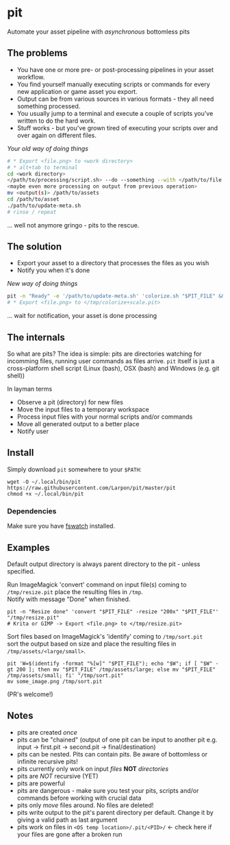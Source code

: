 # pit
Automate your asset pipeline with _asynchronous_ bottomless pits

## The problems
* You have one or more pre- or post-processing pipelines in your asset workflow.
* You find yourself manually executing scripts or commands for every new application or game asset you export.
* Output can be from various sources in various formats - they all need something processed.
* You usually jump to a terminal and execute a couple of scripts you've written to do the hard work.
* Stuff works - but you've grown tired of executing your scripts over and over again on different files.

*Your old way of doing things*
```bash
# * Export <file.png> to <work directory>
# * alt+tab to terminal
cd <work directory>
</path/to/processing/script.sh> --do --something --with </path/to/file.png>
<maybe even more processing on output from previous operation>
mv <output(s)> /path/to/assets
cd /path/to/asset
./path/to/update-meta.sh
# rinse / repeat
```

... well not anymore gringo - pits to the rescue.

## The solution
* Export your asset to a directory that processes the files as you wish
* Notify you when it's done

*New way of doing things*
```bash
pit -n "Ready" -e '/path/to/update-meta.sh' 'colorize.sh "$PIT_FILE" && scale.sh "$PIT_FILE" && mv "$PIT_OUT"/*.png /path/to/game/assets' "/tmp/colorize+scale.pit"
# * Export <file.png> to </tmp/colorize+scale.pit>
```
... wait for notification, your asset is done processing

## The internals
So what are pits? The idea is simple:
pits are directories watching for incomming files, running user commands as files arrive.
`pit` itself is just a cross-platform shell script (Linux (bash), OSX (bash) and Windows (e.g. git shell))

In layman terms
* Observe a pit (directory) for new files
* Move the input files to a temporary workspace
* Process input files with your normal scripts and/or commands
* Move all generated output to a better place
* Notify user

## Install

Simply download `pit` somewhere to your `$PATH`:
```
wget -O ~/.local/bin/pit https://raw.githubusercontent.com/Larpon/pit/master/pit
chmod +x ~/.local/bin/pit
```

### Dependencies
Make sure you have [fswatch](https://github.com/emcrisostomo/fswatch) installed.

## Examples
Default output directory is always parent directory to the pit - unless specified.

Run ImageMagick 'convert' command on input file(s) coming to `/tmp/resize.pit` place the resulting files in `/tmp`.<br>
Notify with message "Done" when finished.
```
pit -n "Resize done" 'convert "$PIT_FILE" -resize "200x" "$PIT_FILE"' "/tmp/resize.pit"
# Krita or GIMP -> Export <file.png> to </tmp/resize.pit>
```

Sort files based on ImageMagick's 'identify' coming to `/tmp/sort.pit`<br>
sort the output based on size and place the resulting files in `/tmp/assets/<large/small>`.
```
pit 'W=$(identify -format "%[w]" "$PIT_FILE"); echo "$W"; if [ "$W" -gt 200 ]; then mv "$PIT_FILE" /tmp/assets/large; else mv "$PIT_FILE" /tmp/assets/small; fi' "/tmp/sort.pit"
mv some_image.png /tmp/sort.pit
```

<YOUR NIFTY EXAMPLE HERE> (PR's welcome!)

## Notes
* pits are created _once_
* pits can be "chained" (output of one pit can be input to another pit e.g. input -> first.pit -> second.pit -> final/destination)
* pits can be nested. Pits can contain pits. Be aware of bottomless or infinite recursive pits!
* pits currently only work on input _files_ **NOT** _directories_
* pits are _NOT_ recursive (YET)
* pits are powerful
* pits are dangerous - make sure you test your pits, scripts and/or commands before working with crucial data
* pits only _move_ files around. No files are deleted!
* pits write output to the pit's parent directory per default. Change it by giving a valid path as last argument
* pits work on files in `<OS temp location>/.pit/<PID>/` <- check here if your files are gone after a broken run
